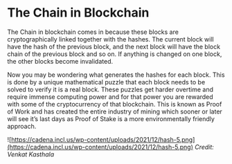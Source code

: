 # The Chain in Blockchain

The Chain in blockchain comes in because these blocks are cryptographically linked together with the hashes. The current block will have the hash of the previous block, and the next block will have the block chain of the previous block and so on. If anything is changed on one block, the other blocks become invalidated. 

Now you may be wondering what generates the hashes for each block. This is done by a unique mathematical puzzle that each block needs to be solved to verify it is a real block. These puzzles get harder overtime and require immense computing power and for that power you are rewarded with some of the cryptocurrency of that blockchain. This is known as Proof of Work and has created the entire industry of mining which sooner or later will see it’s last days as Proof of Stake is a more environmentally friendly approach. 


![https://cadena.incl.us/wp-content/uploads/2021/12/hash-5.png](https://cadena.incl.us/wp-content/uploads/2021/12/hash-5.png)
*Credit: Venkat Kasthala*